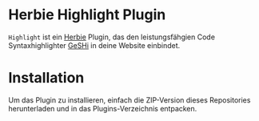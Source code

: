 # Herbie Highlight Plugin

`Highlight` ist ein [Herbie](http://github.com/getherbie/herbie) Plugin, das den leistungsfähgien Code Syntaxhighlighter [GeSHi](http://qbnz.com/highlighter/) in deine Website einbindet.

# Installation

Um das Plugin zu installieren, einfach die ZIP-Version dieses Repositories herunterladen und in das Plugins-Verzeichnis entpacken.
